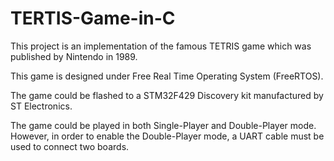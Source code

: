 # TERTIS-Game-in-C

This project is an implementation of the famous TETRIS game which was published by Nintendo in 1989.

This game is designed under Free Real Time Operating System (FreeRTOS).

The game could be flashed to a STM32F429 Discovery kit manufactured by ST Electronics.

The game could be played in both Single-Player and Double-Player mode. However, in order to enable the Double-Player mode,
a UART cable must be used to connect two boards.

